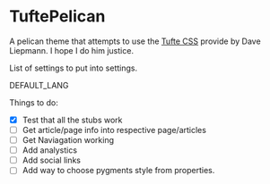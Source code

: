 # TuftePelican
A pelican theme that attempts to use the [Tufte CSS](http://www.daveliepmann.com/tufte-css/) provide by Dave Liepmann. I hope I do him justice.


List of settings to put into settings.


DEFAULT_LANG



Things to do:
- [X] Test that all the stubs work
- [ ] Get article/page info into respective page/articles
- [ ] Get Naviagation working
- [ ] Add analystics
- [ ] Add social links
- [ ] Add way to choose pygments style from properties.
